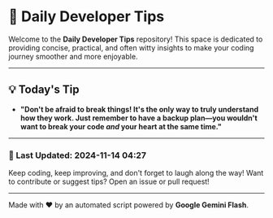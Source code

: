 
# 🌟 Daily Developer Tips

Welcome to the **Daily Developer Tips** repository! This space is dedicated to providing concise, practical, and often witty insights to make your coding journey smoother and more enjoyable.

---

## 💡 Today's Tip

- **"Don't be afraid to break things! It's the only way to truly understand how they work. Just remember to have a backup plan—you wouldn't want to break your code *and* your heart at the same time."**

---

### 📅 Last Updated: 2024-11-14 04:27

Keep coding, keep improving, and don't forget to laugh along the way! Want to contribute or suggest tips? Open an issue or pull request!

---

Made with ❤️ by an automated script powered by **Google Gemini Flash**.
